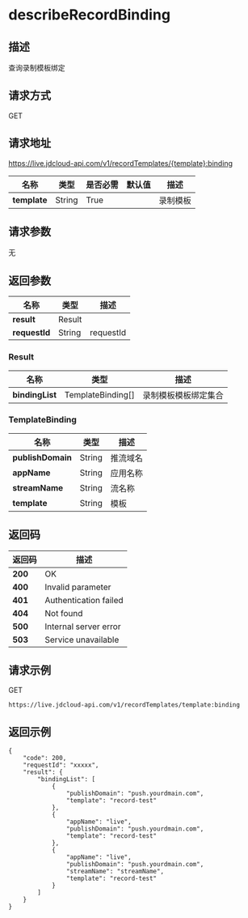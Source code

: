 # describeRecordBinding


## 描述
查询录制模板绑定


## 请求方式
GET

## 请求地址
https://live.jdcloud-api.com/v1/recordTemplates/{template}:binding

|名称|类型|是否必需|默认值|描述|
|---|---|---|---|---|
|**template**|String|True| |录制模板|

## 请求参数
无


## 返回参数
|名称|类型|描述|
|---|---|---|
|**result**|Result| |
|**requestId**|String|requestId|

### Result
|名称|类型|描述|
|---|---|---|
|**bindingList**|TemplateBinding[]|录制模板模板绑定集合|
### TemplateBinding
|名称|类型|描述|
|---|---|---|
|**publishDomain**|String|推流域名|
|**appName**|String|应用名称|
|**streamName**|String|流名称|
|**template**|String|模板|

## 返回码
|返回码|描述|
|---|---|
|**200**|OK|
|**400**|Invalid parameter|
|**401**|Authentication failed|
|**404**|Not found|
|**500**|Internal server error|
|**503**|Service unavailable|

## 请求示例
GET
```
https://live.jdcloud-api.com/v1/recordTemplates/template:binding
```

## 返回示例
```
{
    "code": 200, 
    "requestId": "xxxxx", 
    "result": {
        "bindingList": [
            {
                "publishDomain": "push.yourdmain.com", 
                "template": "record-test"
            }, 
            {
                "appName": "live", 
                "publishDomain": "push.yourdmain.com", 
                "template": "record-test"
            }, 
            {
                "appName": "live", 
                "publishDomain": "push.yourdmain.com", 
                "streamName": "streamName", 
                "template": "record-test"
            }
        ]
    }
}
```
